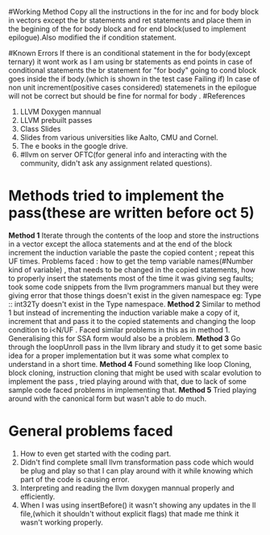 #Working Method
Copy all the instructions in the for inc and for body block in vectors except the br statements and
ret statements and place them in the begining of the for body block and for end block(used to implement
epilogue).Also modified the if condition statement.

#Known Errors
If there is an conditional statement in the for body(except ternary) it wont work as I am using br
statements as end points in case of conditional statements the br statement for "for body" going to cond block goes inside the if body.(which is shown in the test case Failing if)
In case of non unit increment(positive cases considered) statemenets in the epilogue will not be correct but should be fine for normal for body . 
#References
 1. LLVM Doxygen mannual
 2. LLVM prebuilt passes
 3. Class Slides
 4. Slides from various universities like Aalto, CMU and Cornel.
 5. The e books in the google drive.
 6. #llvm on server OFTC(for general info and interacting with the community, didn't ask any assignment related questions).
# Methods tried to implement the pass(these are written before oct 5)
**Method 1**
Iterate through the contents of the loop and store the instructions in a vector except the alloca statements and at the end of the block increment the induction variable the paste the copied content ; repeat this UF times. Problems faced : how to get the temp variable names(#Number kind of variable) , that needs to be changed in the copied statements, how to properly insert the statements most of the time it was giving seg faults; took some code snippets from the llvm programmers manual but they were giving error that those things doesn't exist in the given namespace eg: Type :: int32Ty doesn't exist in the Type namespace.
**Method 2** 
Similar to method 1 but instead of incrementing the induction variable make a copy of it, increment that and pass it to the copied statements  and changing the loop condition to i<N/UF . Faced similar problems in this as in method 1. Generalising this for SSA form would also be a problem.
**Method 3**
Go through the loopUnroll pass in the llvm library and study it to  get some basic idea for a proper implementation but it was some what complex to understand in a short time.
**Method 4**
Found something like loop Cloning, block cloning, instruction cloning  that might be used with  scalar evolution to implement the pass , tried playing around with that, due to lack of some sample code faced problems in implementing that. 
**Method 5**
Tried playing around with the canonical form but wasn't able to do much. 

# General problems faced

 1. How to even get started with the coding part.
 2. Didn't find complete small llvm transformation pass code which would be plug and play so that I can play around with it while knowing which part of the code is causing error.
 3. Interpreting and reading the llvm doxygen mannual properly and efficiently.
 4. When I was using insertBefore() it wasn't showing any updates in the ll file,(which it shouldn't without explicit flags) that made me think it wasn't working properly.
